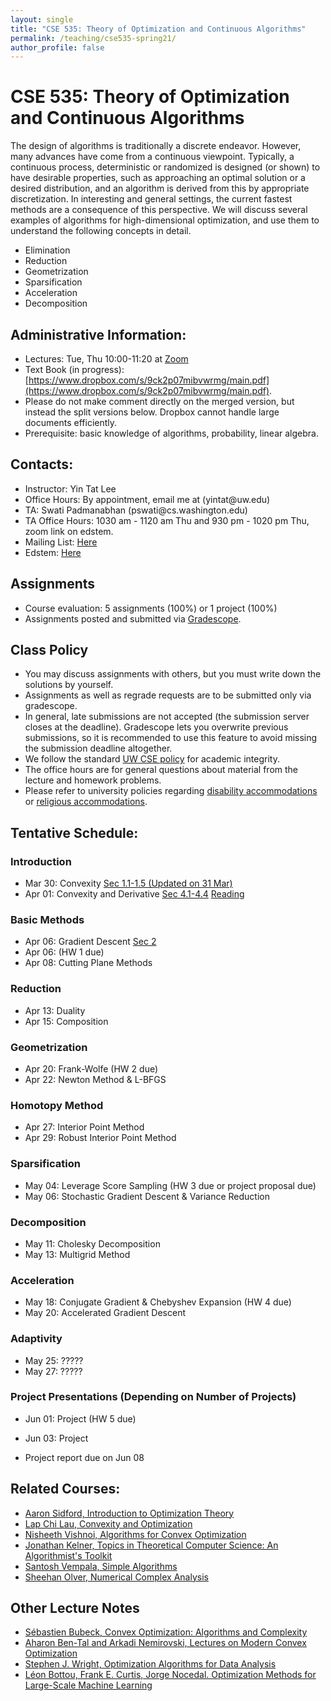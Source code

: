 ```yaml
---
layout: single
title: "CSE 535: Theory of Optimization and Continuous Algorithms"
permalink: /teaching/cse535-spring21/
author_profile: false
---
```


# CSE 535: Theory of Optimization and Continuous Algorithms

The design of algorithms is traditionally a discrete endeavor. However, many advances have come from a continuous viewpoint. Typically, a continuous process, deterministic or randomized is designed (or shown) to have desirable properties, such as approaching an optimal solution or a desired distribution, and an algorithm is derived from this by appropriate discretization. In interesting and general settings, the current fastest methods are a consequence of this perspective. We will discuss several examples of algorithms for high-dimensional optimization, and use them to understand the following concepts in detail.
+ Elimination
+ Reduction
+ Geometrization
+ Sparsification
+ Acceleration
+ Decomposition

## Administrative Information:
+ Lectures: Tue, Thu 10:00-11:20 at	[Zoom](https://washington.zoom.us/j/95120229931)
+ Text Book (in progress): [https://www.dropbox.com/s/9ck2p07mibvwrmg/main.pdf](https://www.dropbox.com/s/9ck2p07mibvwrmg/main.pdf).
+ Please do not make comment directly on the merged version, but instead the split versions below. Dropbox cannot handle large documents efficiently.
+ Prerequisite: basic knowledge of algorithms, probability, linear algebra.

## Contacts:
+ Instructor: Yin Tat Lee
+ Office Hours: By appointment, email me at (yintat@<span style="display: none;">ignoreme-</span>uw.edu) 
+ TA: Swati Padmanabhan (pswati@<span style="display: none;">ignoreme-</span>cs.washington.edu)
+ TA Office Hours: 1030 am - 1120 am Thu and 930 pm - 1020 pm Thu, zoom link on edstem.
+ Mailing List: [Here](https://mailman.u.washington.edu/mailman/listinfo/cse535a_sp21)
+ Edstem: [Here](https://edstem.org/us/courses/4940)

## Assignments
+ Course evaluation: 5 assignments (100%) or 1 project (100%)
+ Assignments posted and submitted via [Gradescope](https://www.gradescope.com/courses/259020).

## Class Policy
+ You may discuss assignments with others, but you must write down the solutions by yourself.
+ Assignments as well as regrade requests are to be submitted only via gradescope.
+ In general, late submissions are not accepted (the submission server closes at the deadline). Gradescope lets you overwrite previous submissions, so it is recommended to use this feature to avoid missing the submission deadline altogether.
+ We follow the standard [UW CSE policy](https://www.cs.washington.edu/academics/misconduct) for academic integrity.
+ The office hours are for general questions about material from the lecture and homework problems.
+ Please refer to university policies regarding [disability accommodations](http://depts.washington.edu/uwdrs/current-students/accommodations/) or [religious accommodations](https://registrar.washington.edu/staffandfaculty/religious-accommodations-policy/).


## Tentative Schedule:

### Introduction
+ Mar 30: Convexity [Sec 1.1-1.5 (Updated on 31 Mar)](https://www.dropbox.com/s/jp6kftjej0tukrz/lecture%201.pdf)
+ Apr 01: Convexity and Derivative [Sec 4.1-4.4](https://www.dropbox.com/s/o9wn9d6gok0hi95/lecture%202.pdf) [Reading](https://www.dropbox.com/s/wha9wrfs59hco80/reading%202.pdf?dl=0)

### Basic Methods
+ Apr 06: Gradient Descent [Sec 2](https://www.dropbox.com/s/cx6husyj2nbfq2e/lecture%203.pdf?dl=0) 
+ Apr 06: (HW 1 due)
+ Apr 08: Cutting Plane Methods

### Reduction
+ Apr 13: Duality
+ Apr 15: Composition

### Geometrization
+ Apr 20: Frank-Wolfe (HW 2 due)
+ Apr 22: Newton Method & L-BFGS

### Homotopy Method
+ Apr 27: Interior Point Method
+ Apr 29: Robust Interior Point Method

### Sparsification
+ May 04: Leverage Score Sampling (HW 3 due or project proposal due)
+ May 06: Stochastic Gradient Descent & Variance Reduction

### Decomposition
+ May 11: Cholesky Decomposition
+ May 13: Multigrid Method

### Acceleration
+ May 18: Conjugate Gradient & Chebyshev Expansion (HW 4 due)
+ May 20: Accelerated Gradient Descent

### Adaptivity
+ May 25: ?????
+ May 27: ?????

### Project Presentations (Depending on Number of Projects)
+ Jun 01: Project (HW 5 due)
+ Jun 03: Project


+ Project report due on Jun 08



## Related Courses:
+ [Aaron Sidford, Introduction to Optimization Theory](https://web.stanford.edu/~sidford/courses/20fa_opt_theory/fa20_opt_theory.html)
+ [Lap Chi Lau, Convexity and Optimization](https://cs.uwaterloo.ca/~lapchi/cs798/index.html)
+ [Nisheeth Vishnoi, Algorithms for Convex Optimization](https://nisheethvishnoi.wordpress.com/convex-optimization/)
+ [Jonathan Kelner, Topics in Theoretical Computer Science: An Algorithmist's Toolkit](http://stellar.mit.edu/S/course/18/sp14/18.409/index.html)
+ [Santosh Vempala, Simple Algorithms](https://algorithms2017.wordpress.com/lectures/)
+ [Sheehan Olver, Numerical Complex Analysis](http://www.maths.usyd.edu.au/u/olver/teaching/NCA/)

## Other Lecture Notes
+ [Sébastien Bubeck, Convex Optimization: Algorithms and Complexity](https://arxiv.org/abs/1405.4980)
+ [Aharon Ben-Tal and Arkadi Nemirovski, Lectures on Modern Convex Optimization](https://www2.isye.gatech.edu/~nemirovs/Lect_ModConvOpt.pdf)
+ [Stephen J. Wright, Optimization Algorithms for Data Analysis](http://www.optimization-online.org/DB_FILE/2016/12/5748.pdf)
+ [Léon Bottou, Frank E. Curtis, Jorge Nocedal. Optimization Methods for Large-Scale Machine Learning](https://arxiv.org/abs/1606.04838)

